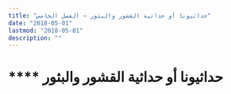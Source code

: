 ```yaml
---
title: "حداثيونا أو حداثية القشور والبثور – الفصل الخامس"
date: "2018-05-01"
lastmod: "2018-05-01"
description: ""
---
```

# **** **حداثيونا** أو حداثية القشور والبثور

###